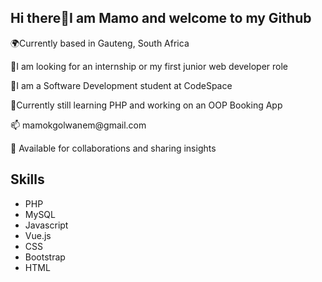 <h2>Hi there👋I am Mamo and welcome to my Github</h2>
<p>🌍Currently based in Gauteng, South Africa</p>
<p>🔭I am looking for an internship or my first junior web developer role</p>
<p>🧠I am a Software Development student at CodeSpace</p>
<p>🌱Currently still learning PHP and working on an OOP Booking App</p>
<p>📫 mamokgolwanem@gmail.com</p>
<p>👯 Available for collaborations and sharing insights</p>
<h2>Skills</h2>
<ul>
<li>PHP</li>
<li>MySQL <style color="blue">(loading...)</style></li>
<li>Javascript </li>
<li> Vue.js </li>
<li> CSS</li>
<li> Bootstrap </li>
<li>HTML</li>
</ul>


